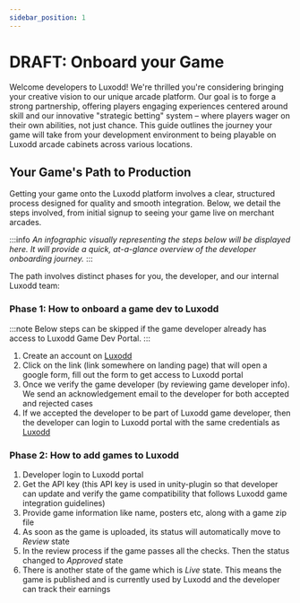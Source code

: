 ```yaml
---
sidebar_position: 1
---
```


# DRAFT: Onboard your Game

Welcome developers to Luxodd! We're thrilled you're considering bringing your creative vision to our unique arcade platform. Our goal is to forge a strong partnership, offering players engaging experiences centered around skill and our innovative "strategic betting" system – where players wager on their own abilities, not just chance. This guide outlines the journey your game will take from your development environment to being playable on Luxodd arcade cabinets across various locations.

## Your Game's Path to Production

Getting your game onto the Luxodd platform involves a clear, structured process designed for quality and smooth integration. Below, we detail the steps involved, from initial signup to seeing your game live on merchant arcades.

:::info
_An infographic visually representing the steps below will be displayed here. It will provide a quick, at-a-glance overview of the developer onboarding journey._
:::

The path involves distinct phases for you, the developer, and our internal Luxodd team:

### Phase 1: How to onboard a game dev to Luxodd

:::note
Below steps can be skipped if the game developer already has access to Luxodd Game Dev Portal.
:::

1. Create an account on [Luxodd](https://app.luxodd.com/registration?redirect=/home)
2. Click on the link (link somewhere on landing page) that will open a google form, fill out the form to get access to Luxodd portal
3. Once we verify the game developer (by reviewing game developer info). We send an acknowledgement email to the developer for both accepted and rejected cases
4. If we accepted the developer to be part of Luxodd game developer, then the developer can login to Luxodd portal with the same credentials as [Luxodd](https://app.luxodd.com/registration?redirect=/home)

### Phase 2: How to add games to Luxodd

1. Developer login to Luxodd portal
2. Get the API key (this API key is used in unity-plugin so that developer can update and verify the game compatibility that follows Luxodd game integration guidelines)
3. Provide game information like name, posters etc, along with a game zip file
4. As soon as the game is uploaded, its status will automatically move to _Review_ state
5. In the review process if the game passes all the checks. Then the status changed to _Approved_ state
6. There is another state of the game which is _Live_ state. This means the game is published and is currently used by Luxodd and the developer can track their earnings
